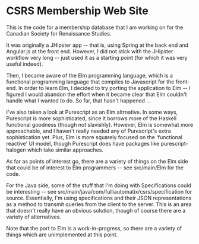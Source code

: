 # CSRS Membership Web Site

This is the code for a membership database that I am working on for the
Canadian Society for Renaissance Studies.

It was originally a JHipster app -- that is, using Spring at the back end and
Angular.js at the front end. However, I did not stick with the JHipster
workflow very long -- just used it as a starting point (for which it was very
useful indeed).

Then, I became aware of the Elm programming language, which is a functional
programming language that compiles to Javascript for the front-end. In order to
learn Elm, I decided to try porting the application to Elm -- I figured I would
abandon the effort when it became clear that Elm couldn't handle what I wanted
to do. So far, that hasn't happened ...

I've also taken a look at Purescript as an Elm altrnative.  In some ways,
Purescript is more sophisticated, since it borrows more of the Haskell functional
goodness (though not slavishly).  However, Elm is somewhat more approachable,
and I haven't really needed any of Purescript's extra sophistication yet.
Plus, Elm is more squarely focused on the 'functional reactive' UI model,
though Purescript does have packages like purescript-halogen which take
similar approaches.

As far as points of interest go, there are a variety of things on the Elm
side that could be of interest to Elm programmers -- see src/main/Elm for
the code.

For the Java side, some of the stuff that I'm doing with Specifications
could be interesting -- see src/main/java/com/fulliautomatix/csrs/specification
for source. Essentially, I'm using specifications and their JSON representations
as a method to transmit queries from the client to the server. This is an
area that doesn't really have an obvious solution, though of course there are
a variety of alternatives.

Note that the port to Elm is a work-in-progress, so there are a variety
of things which are unimplemented at this point.
